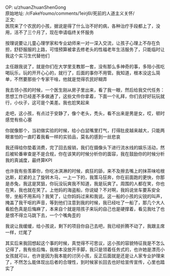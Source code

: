 
OP: u/zhuanZhuanShenGong  
原始地址: /r/FakeYoumo/comments/1eirj6l/死前的人道主义关怀/  
正文:  
医院来了个农民的小孩，据说是得了什么治不好的病，各种治疗手段都上了，没用，活不了三个月了，现在申请临终关怀服务

按理说要让儿童心理学家和专业幼师来一对一深入交流，让孩子心理上不存在负担，舒舒服服的上路，可惜预算被拿去修老头的性福老年生活服务了，只能临时让我这个实习生代替他们

主任跟我说了，就是你们在大学里支教那一套，没有那么多神奇的事，多陪小孩吃喝玩乐，玩的开开心心的，就行了，后面的事你不用管。我知道，根本没这么简单，不然要那些个专家干啥，他就是觉得农民好糊弄

我去领小孩的时候，一个医生刚从房子里出来，看了我一眼，然后给我交代任务：思想工作已经差不多做通了，这些文件你拿着，下面一个礼拜，你们去好好玩玩就行，小伙子，这可是个美差。我也尬笑起来 

走吧，这小孩，有点过于安静了，像个老头，秃头，看不出来是男是女，哎，顿时感觉有些心塞

你就像那个，当初做实验的时候，给小白鼠嘴里打气，打得肚皮越来越大，只能两眼害怕的一直盯着我看一样的实验品，莫名的感到一丝悲哀 

我还得给你垫着消费，完了回去报销，我们在摄像头下进行流水线的娱乐活动，然后被轮番审查是不是合规，你在该笑的时候分析你的面容，我在鼓励你的时候分析我的真诚度，最终算KPI

也许我有些羡慕你，你吃冰淇淋的时候，疯狂的舔，来不及擦去嘴上的抹茶味哈根达斯，赶紧的上了旋转木马，一上一下的，我策马狂奔，你在前面跑的更快，你那是赤兔，我这是冥狙，你玩没玩爽我不知道，我是玩爽了。周围的人都在笑，你也在笑，我也就在笑了。上他妈的海盗船，你说疑？不对啊，我妈说坐车要系安全带，坐船不用系吗？我笑了，让你妈妈过来和我说。这一船的小孩的尖锐的叫声，掩盖了我干呕的声音，等到他们注意到我的时候，我已经吐了一船了，那几个大人看脸色真是后悔麻了，本来自个就是陪孩子来玩的自己也是硬撑着，看见我吐了也是恨不得立马跳下去，一个个嘴角歪的

我说让我缓缓，给小孩说，剩下的项目你自己去吧，我已经折腾不动了，我跟主席一样，烂尾了

其实后来我回想起这个事的时候，真觉得不可思议，这小孩的容貌特征我是不怎么记得了，我有些后悔，我根本没放开手脚，我只是领着任务式的，也许她是漂亮小女孩就可以，也许是因为我本能的讨厌小孩，反正后面就是还是让人家专业护理来了，不然怎么能体现出后者的合理性，到时候家长回去也好给宣传宣传，心里也踏实了 




